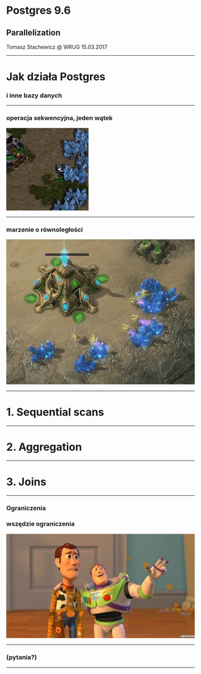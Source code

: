 
# Postgres 9.6

## Parallelization

Tomasz Stachewicz @ WRUG 15.03.2017

---

# Jak działa Postgres

### i inne bazy danych

---

### operacja sekwencyjna, jeden wątek

![1t](images/mining_1t.gif)

---

### marzenie o równoległości

![6t](images/mining_6t.gif)

---

# 1. Sequential scans

---

# 2. Aggregation

---

# 3. Joins

---

### Ograniczenia

### wszędzie ograniczenia

![everywhere](images/everywhere.jpg)

---

### (pytania?)

---
